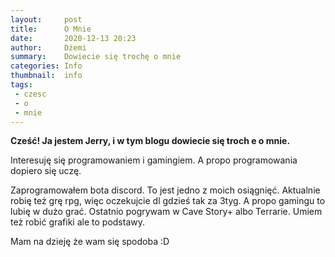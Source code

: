 ```yaml
---
layout:     post
title:      O Mnie
date:       2020-12-13 20:23
author:     Dżemi
summary:    Dowiecie się trochę o mnie
categories: Info
thumbnail:  info
tags:
 - czesc
 - o
 - mnie
---
```


**Cześć! Ja jestem Jerry, i w tym blogu dowiecie się troch e o mnie.**

Interesuję się programowaniem i gamingiem. A propo programowania dopiero się uczę.

Zaprogramowałem bota discord. To jest jedno z moich osiągnięć. Aktualnie robię też
grę rpg, więc oczekujcie dl gdzieś tak za 3tyg. A propo gamingu to lubię w dużo grać.
Ostatnio pogrywam w Cave Story+ albo Terrarie. Umiem też robić grafiki ale to podstawy.

Mam na dzieję że wam się spodoba :D

